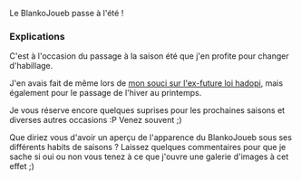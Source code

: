 Le BlankoJoueb passe à l'été !

### Explications

C'est à l'occasion du passage à la saison été que j'en profite pour changer d'habillage.

J'en avais fait de même lors de [mon souci sur l'ex-future loi hadopi](${BLOG_URL}/archives/2009/02/27/pourquoi_jai_momentan%C3%A9ment_colori%C3%A9_mon_joueb_en_noir/index.html "Lire l'article consacré au reproche de Blanko vis à vis de la loi Hadopi en France"), mais également pour le passage de l'hiver au printemps.

Je vous réserve encore quelques suprises pour les prochaines saisons et diverses autres occasions :P Venez souvent ;) 

Que diriez vous d'avoir un aperçu de l'apparence du BlankoJoueb sous ses différents habits de saisons ? Laissez quelques commentaires pour que je sache si oui ou non vous tenez à ce que j'ouvre une galerie d'images à cet effet ;) 


